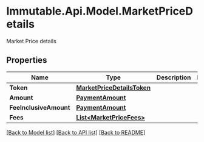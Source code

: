 # Immutable.Api.Model.MarketPriceDetails
Market Price details

## Properties

Name | Type | Description | Notes
------------ | ------------- | ------------- | -------------
**Token** | [**MarketPriceDetailsToken**](MarketPriceDetailsToken.md) |  | 
**Amount** | [**PaymentAmount**](PaymentAmount.md) |  | 
**FeeInclusiveAmount** | [**PaymentAmount**](PaymentAmount.md) |  | 
**Fees** | [**List&lt;MarketPriceFees&gt;**](MarketPriceFees.md) |  | 

[[Back to Model list]](../README.md#documentation-for-models) [[Back to API list]](../README.md#documentation-for-api-endpoints) [[Back to README]](../README.md)

